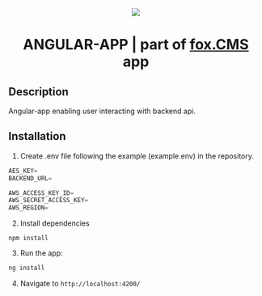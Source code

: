 <p align="center">
  <img src="https://camo.githubusercontent.com/ca7da276be48d42b3897c4c788c61c654bd19e2d6dfadb874e69526cfaed0dc5/68747470733a2f2f692e6962622e636f2f317262356b394e2f6170692d676174657761792e706e67" />
  </a>
   <h1 align="center">ANGULAR-APP | part of <a href="https://github.com/TomaszTrebacz/fox.CMS">fox.CMS</a> app</h1>
</p>

## Description

Angular-app enabling user interacting with backend api.

## Installation

1. Create .env file following the example (example.env) in the repository.

```ts
AES_KEY=
BACKEND_URL=

AWS_ACCESS_KEY_ID=
AWS_SECRET_ACCESS_KEY=
AWS_REGION=

```

2. Install dependencies

```
npm install
```

3. Run the app:

```ts
ng install
```

4. Navigate to `http://localhost:4200/`
